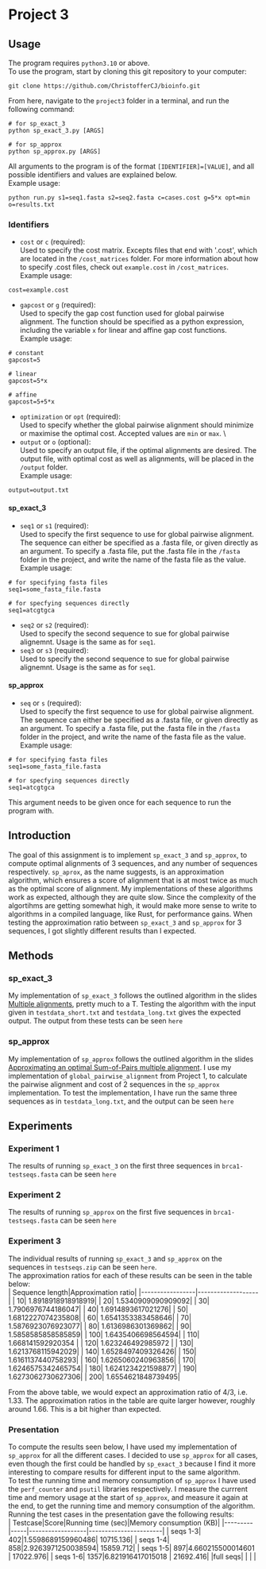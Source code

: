 # Project 3

## Usage
The program requires `python3.10` or above. \
To use the program, start by cloning this git repository to your computer:
```
git clone https://github.com/ChristofferCJ/bioinfo.git
```
From here, navigate to the `project3` folder in a terminal, and run the following command:
```
# for sp_exact_3
python sp_exact_3.py [ARGS]

# for sp_approx
python sp_approx.py [ARGS]
```
All arguments to the program is of the format `[IDENTIFIER]=[VALUE]`, and all possible identifiers and values are explained below. \
Example usage:
```
python run.py s1=seq1.fasta s2=seq2.fasta c=cases.cost g=5*x opt=min o=results.txt
```
### Identifiers
- `cost` or `c` (required): \
Used to specify the cost matrix. Excepts files that end with '.cost', which are located in the `/cost_matrices` folder. For more information about how to specify .cost files, check out `example.cost` in `/cost_matrices`.\
Example usage:
```
cost=example.cost
```
- `gapcost` or `g` (required): \
Used to specify the gap cost function used for global pairwise alignment. The function should be specified as a python expression, including the variable `x` for linear and affine gap cost functions. \
Example usage:
```
# constant
gapcost=5

# linear
gapcost=5*x

# affine
gapcost=5+5*x
```
- `optimization` or `opt` (required): \
Used to specify whether the global pairwise alignment should minimize or maximise the optimal cost. Accepted values are `min` or `max`. \
- `output` or `o` (optional): \
Used to specify an output file, if the optimal alignments are desired. The output file, with optimal cost as well as alignments, will be placed in the `/output` folder. \
Example usage:
```
output=output.txt
```
#### sp_exact_3
- `seq1` or `s1` (required): \
Used to specify the first sequence to use for global pairwise alignment. The sequence can either be specified as a .fasta file, or given directly as an argument. To specify a .fasta file, put the .fasta file in the `/fasta` folder in the project, and write the name of the fasta file as the value. \
Example usage:
```
# for specifying fasta files
seq1=some_fasta_file.fasta

# for specfying sequences directly
seq1=atcgtgca
```
- `seq2` or `s2` (required): \
Used to specify the second sequence to sue for global pairwise alignemnt. Usage is the same as for `seq1`.
- `seq3` or `s3` (required): \
Used to specify the second sequence to sue for global pairwise alignemnt. Usage is the same as for `seq1`.

#### sp_approx
- `seq` or `s` (required): \
Used to specify the first sequence to use for global pairwise alignment. The sequence can either be specified as a .fasta file, or given directly as an argument. To specify a .fasta file, put the .fasta file in the `/fasta` folder in the project, and write the name of the fasta file as the value. \
Example usage:
```
# for specifying fasta files
seq1=some_fasta_file.fasta

# for specfying sequences directly
seq1=atcgtgca
```
This argument needs to be given once for each sequence to run the program with.

## Introduction
The goal of this assignment is to implement `sp_exact_3` and `sp_approx`, to compute optimal alignments of 3 sequences, and any number of sequences respectively. `sp_aprox`, as the name suggests, is an approximation algorithm, which ensures a score of alignment that is at most twice as much as the optimal score of alignment. My implementations of these algorithms work as expected, although they are quite slow. Since the complexity of the algortihms are getting somewhat high, it would make more sense to write to algorithms in a compiled language, like Rust, for performance gains. When testing the approximation ratio between `sp_exact_3` and `sp_approx` for 3 sequences, I got slightly different results than I expected.

## Methods
### sp_exact_3
My implementation of `sp_exact_3` follows the outlined algorithm in the slides <a href="https://brightspace.au.dk/content/enforced/53951-LR8255/AiB_F2022_Slides/MSA.pdf">Multiple alignments</a>, pretty much to a T. Testing the algorithm with the input given in `testdata_short.txt` and `testdata_long.txt` gives the expected output. The output from these tests can be seen `here`
### sp_approx
My implementation of `sp_approx` follows the outlined algorithm in the slides <a href="https://brightspace.au.dk/content/enforced/53951-LR8255/AiB_F2022_Slides/SP-MSA-Approx.pdf">Approximating an optimal Sum-of-Pairs multiple alignment</a>. I use my implementation of `global_pairwise_alignment` from Project 1, to calculate the pairwise alignment and cost of 2 sequences in the `sp_approx` implementation. To test the implementation, I have run the same three sequences as in `testdata_long.txt`, and the output can be seen `here`
## Experiments
### Experiment 1
The results of running `sp_exact_3` on the first three sequences in `brca1-testseqs.fasta` can be seen `here`

### Experiment 2
The results of running `sp_approx` on the first five sequences in `brca1-testseqs.fasta` can be seen `here`

### Experiment 3
The individual results of running `sp_exact_3` and `sp_approx` on the sequences in `testseqs.zip` can be seen `here`. \
The approximation ratios for each of these results can be seen in the table below: \
|  Sequence length|Approximation ratio|
|-----------------|-------------------|
|               10| 1.8918918918918919|
|               20| 1.5340909090909092|
|               30| 1.7906976744186047|
|               40| 1.6914893617021276|
|               50| 1.6812227074235808|
|               60| 1.6541353383458646|
|               70| 1.5876923076923077|
|               80| 1.6136986301369862|
|               90| 1.5858585858585859|
|              100| 1.6435406698564594|
|              110| 1.668141592920354 |
|              120| 1.623246492985972 |
|              130| 1.6213768115942029|
|              140| 1.6528497409326426|
|              150| 1.6161137440758293|
|              160| 1.6265060240963856|
|              170| 1.6246575342465754|
|              180| 1.6241234221598877|
|              190| 1.6273062730627306|
|              200| 1.6554621848739495|

From the above table, we would expect an approximation ratio of 4/3, i.e. 1.33. The approximation ratios in the table are quite larger however, roughly around 1.66. This is a bit higher than expected.

### Presentation
To compute the results seen below, I have used my implementation of `sp_approx` for all the different cases. I decided to use `sp_approx` for all cases, even though the first could be handled by `sp_exact_3` because I find it more interesting to compare results for different input to the same algorithm. \
To test the running time and memory consumption of `sp_approx` I have used the `perf_counter` and `psutil` libraries respectively. I measure the currrent time and memory usage at the start of `sp_approx`, and measure it again at the end, to get the running time and memory consumption of the algorithm. \
Running the test cases in the presentation gave the following results: \
| Testcase|Score|Running time (sec)|Memory consumption (KB)|
|---------|-----|------------------|-----------------------|
| seqs 1-3|  402|1.5598689159960486|              10715.136|
| seqs 1-4|  858|2.9263971250038594|              15859.712|
| seqs 1-5|  897|4.660215500014601 |              17022.976|
| seqs 1-6| 1357|6.821916417015018 |              21692.416|
|full seqs|     |                  |                       |